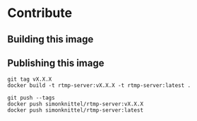 # Contribute

## Building this image

## Publishing this image

```
git tag vX.X.X
docker build -t rtmp-server:vX.X.X -t rtmp-server:latest .

git push --tags
docker push simonknittel/rtmp-server:vX.X.X
docker push simonknittel/rtmp-server:latest
```
